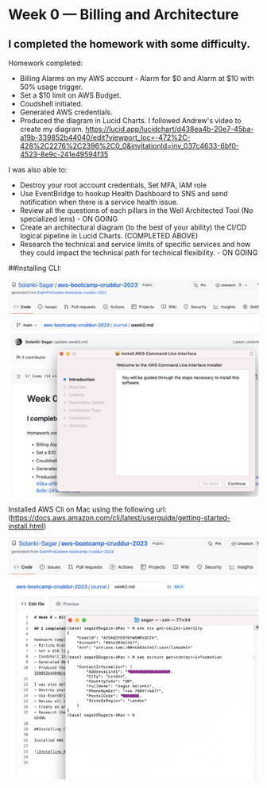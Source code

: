 # Week 0 — Billing and Architecture

## I completed the homework with some difficulty. 
 
Homework completed: 
- Billing Alarms on my AWS account - Alarm for $0 and Alarm at $10 with 50% usage trigger. 
- Set a $10 limit on AWS Budget.
- Coudshell initiated.
- Generated AWS credentials. 
- Produced the diagram in Lucid Charts. I followed Andrew's video to create my diagram. https://lucid.app/lucidchart/d438ea4b-20e7-45ba-a19b-339852b44040/edit?viewport_loc=-472%2C-428%2C2276%2C2396%2C0_0&invitationId=inv_037c4633-6bf0-4523-8e9c-241e49594f35

I was also able to: 
- Destroy your root account credentials, Set MFA, IAM role
- Use EventBridge to hookup Health Dashboard to SNS and send notification when there is a service health issue.
- Review all the questions of each pillars in the Well Architected Tool (No specialized lens) - ON GOING
- Create an architectural diagram (to the best of your ability) the CI/CD logical pipeline in Lucid Charts. (COMPLETED ABOVE)
- Research the technical and service limits of specific services and how they could impact the technical path for technical flexibility. - ON GOING

##Installing CLI:

![Proof of CLI Installation](assets/Week0-Proof-of-%20CLI-Installation)

Installed AWS Cli on Mac using the following url: (https://docs.aws.amazon.com/cli/latest/userguide/getting-started-install.html) 

![Verification of AWS CLI](assets/Week0-Verification-of-CLI-Installation)

